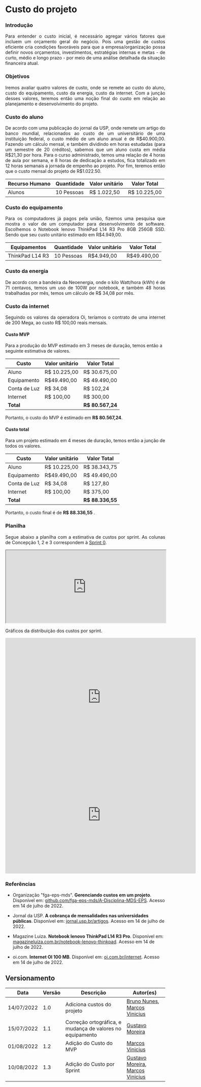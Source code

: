 #   Custo do projeto
 
### Introdução
<p align = "justify">Para entender o custo inicial, é necessário agregar vários fatores que incluem um orçamento geral do negócio. Pois uma gestão de custos eficiente cria condições favoráveis para que a empresa/organização possa definir novos orçamentos, investimentos, estratégias internas e metas - de curto, médio e longo prazo - por meio de uma análise detalhada da situação financeira atual.</p>
 
### Objetivos
<p align = "justify"> Iremos avaliar quatro valores de custo, onde se remete ao custo do aluno, custo do equipamento, custo da energia, custo da internet. Com a junção desses valores, teremos então uma noção final do custo em relação ao planejamento e desenvolvimento do projeto.</p>
 
### Custo do aluno
 
<p align = "justify"> De acordo com uma publicação do jornal da USP, onde remete um artigo do banco mundial, relacionados ao custo de um universitário de uma instituição federal, o custo médio de um aluno anual é de R$40.900,00. Fazendo um cálculo mensal, e também dividindo em horas estudadas (para um semestre de 20 créditos), sabemos que um aluno custa em média R$21,30 por hora. Para o curso administrado, temos uma relação de 4 horas de aula por semana, e 8 horas de dedicação a estudos, fica totalizado em 12 horas semanais a jornada de empenho ao projeto. Por fim, teremos então que o custo mensal do projeto de R$1.022.50. </p>
 
Recurso Humano | Quantidade  | Valor unitário | Valor Total
-|-|-|-
Alunos | 10 Pessoas  | R$ 1.022,50 | R$ 10.225,00
 
### Custo do equipamento
 
<p align = "justify"> Para os computadores já pagos pela união, fizemos uma pesquisa que mostra o valor de um computador para desenvolvimento de software. Escolhemos o Notebook lenovo ThinkPad L14 R3 Pro 8GB 256GB SSD. Sendo que seu custo unitário estimado em R$4.949,00. </p>
 
Equipamentos | Quantidade  | Valor unitário | Valor Total
-|-|-|-
ThinkPad L14 R3 | 10 Pessoas  | R$4.949,00 | R$49.490,00
 
 
### Custo da energia
 
<p align = "justify"> De acordo com a bandeira da Neoenergia, onde o kilo Watt/hora (kWh) é de 71 centavos, temos um uso de 100W por notebook, e também 48 horas trabalhadas por mês, temos um cálculo de R$ 34,08 por mês. </p>
 
### Custo da internet
 
<p align = "justify"> Seguindo os valores da operadora Oi, teríamos o contrato de uma internet de 200 Mega, ao custo R$ 100,00 reais mensais. </p>
 
 
#### Custo MVP
Para a produção do MVP estimado em 3 meses de duração, temos então a seguinte estimativa de valores.
 
Custo  | Valor unitário | Valor Total
-|-|-
Aluno | R$ 10.225,00 | R$ 30.675,00
Equipamento | R$49.490,00 | R$ 49.490,00
Conta de Luz | R$ 34,08 | R$ 102,24
Internet | R$ 100,00 | R$ 300,00
**Total** || **R$ 80.567,24** | 
 
 
Portanto, o custo do MVP é estimado em **R$ 80.567,24**.
 
#### Custo total
Para um projeto estimado em 4 meses de duração, temos então a junção de todos os valores.
 
Custo  | Valor unitário | Valor Total
-|-|-
Aluno | R$ 10.225,00 | R$ 38.343,75
Equipamento | R$49.490,00 | R$ 49.490,00
Conta de Luz | R$ 34,08 | R$ 127,80
Internet | R$ 100,00 | R$ 375,00
**Total** || **R$ 88.336,55** |
  
 
Portanto, o custo final é de **R$ 88.336,55** .

### Planilha

<p align = "justify">Segue abaixo a planilha com a estimativa de custos por sprint. As colunas de Concepção 1, 2 e 3 correspondem à <a href="https://fga-eps-mds.github.io/2022-1-Visualeasy-Doc/scrum/sprint0/">Sprint 0</a>.</p>


<iframe src="https://docs.google.com/spreadsheets/d/e/2PACX-1vTtvIqSqP4vEbotGrG6xjFK7owPO6j0QyIkrpJiK74PjRNv0HiANkyr-yX5is2EWsrIrPPZPmvSoARH/pubhtml?gid=0&amp;single=true&amp;widget=true&amp;headers=false"width="100%" height="229px"></iframe>

Gráficos da distribuição dos custos por sprint.

<iframe width="600" height="371" seamless frameborder="0" scrolling="no" src="https://docs.google.com/spreadsheets/d/e/2PACX-1vTtvIqSqP4vEbotGrG6xjFK7owPO6j0QyIkrpJiK74PjRNv0HiANkyr-yX5is2EWsrIrPPZPmvSoARH/pubchart?oid=1271245598&amp;format=interactive"></iframe>

<iframe width="600" height="371" seamless frameborder="0" scrolling="no" src="https://docs.google.com/spreadsheets/d/e/2PACX-1vTtvIqSqP4vEbotGrG6xjFK7owPO6j0QyIkrpJiK74PjRNv0HiANkyr-yX5is2EWsrIrPPZPmvSoARH/pubchart?oid=1863784430&amp;format=interactive"></iframe> 
 
 
### Referências
 
+ Organização "fga-eps-mds". <b>Gerenciando custos em um projeto</b>. Disponível em: [github.com/fga-eps-mds/A-Disciplina-MDS-EPS](https://github.com/fga-eps-mds/A-Disciplina-MDS-EPS/blob/master/GPP_Material/textos/1502158711eBook_-_Gerenciando_Custos.pdf). Acesso em 14 de julho de 2022.
 
+ Jornal da USP. <b>A cobrança de mensalidades nas universidades públicas</b>. Disponível em: [jornal.usp.br/artigos](https://jornal.usp.br/artigos/a-cobranca-de-mensalidades-nas-universidades-publicas/). Acesso em 14 de julho de 2022.
 
+ Magazine Luiza. <b>Notebook lenovo ThinkPad L14 R3 Pro</b>. Disponível em: [magazineluiza.com.br/notebook-lenovo-thinkpad](https://www.magazineluiza.com.br/notebook-lenovo-thinkpad-l14-r3-pro-8gb-256gb-ssd-w11-pro-14-hd-20u6002rbo-preto/p/fc89fkh8d5/in/note/). Acesso em 14 de julho de 2022.
 
+ oi.com. <b>Internet OI 100 MB</b>. Disponível em: [oi.com.br/internet](https://www.oi.com.br/internet). Acesso em 14 de julho de 2022.
 
 
## Versionamento
 
| Data | Versão | Descrição | Autor(es) |
|------|------|------|------|
|14/07/2022|1.0|Adiciona custos do projeto|[Bruno Nunes](https://github.com/brunocmo), [Marcos Vinicius](https://github.com/marcos-mv)
|15/07/2022|1.1| Correção ortográfica, e mudança de valores no equipamento |[Gustavo Moreira](https://github.com/gustavoduartemoreira)
|01/08/2022|1.2|Adição do Custo do MVP| [Marcos Vinicius](https://github.com/marcos-mv)
|10/08/2022|1.3|Adição do Custo por Sprint| [Gustavo Moreira](https://github.com/gustavoduartemoreira), [Marcos Vinicius](https://github.com/marcos-mv)


